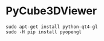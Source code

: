 PyCube3DViewer
==============


```
sudo apt-get install python-qt4-gl
sudo -H pip install pyopengl
```
